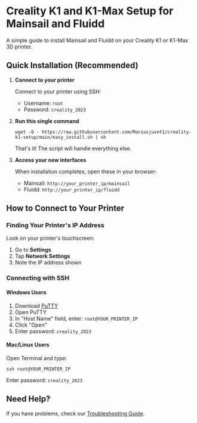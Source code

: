 # Creality K1 and K1-Max Setup for Mainsail and Fluidd

A simple guide to install Mainsail and Fluidd on your Creality K1 or K1-Max 3D printer.

## Quick Installation (Recommended)

1. **Connect to your printer**

   Connect to your printer using SSH:
   - Username: `root`
   - Password: `creality_2023`

2. **Run this single command**

   ```
   wget -O - https://raw.githubusercontent.com/Mariusjuvet1/creality-k1-setup/main/easy_install.sh | sh
   ```

   That's it! The script will handle everything else.

3. **Access your new interfaces**

   When installation completes, open these in your browser:
   - Mainsail: `http://your_printer_ip/mainsail`
   - Fluidd: `http://your_printer_ip/fluidd`

## How to Connect to Your Printer

### Finding Your Printer's IP Address

Look on your printer's touchscreen:
1. Go to **Settings**
2. Tap **Network Settings**
3. Note the IP address shown

### Connecting with SSH

#### Windows Users
1. Download [PuTTY](https://www.putty.org/)
2. Open PuTTY
3. In "Host Name" field, enter: `root@YOUR_PRINTER_IP`
4. Click "Open"
5. Enter password: `creality_2023`

#### Mac/Linux Users
Open Terminal and type:
```
ssh root@YOUR_PRINTER_IP
```
Enter password: `creality_2023`

## Need Help?

If you have problems, check our [Troubleshooting Guide](https://github.com/Mariusjuvet1/creality-k1-setup/blob/main/Troubleshooting%20Guide%20for%20Creality%20K1%20and%20K1-Max%20Setup).